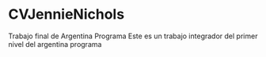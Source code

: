 # CVJennieNichols
Trabajo final de Argentina Programa 
Este es un trabajo integrador del primer nivel del argentina programa
